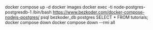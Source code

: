 docker compose up -d
docker images
docker exec -ti node-postgres-postgresdb-1 /bin/bash
https://www.bezkoder.com/docker-compose-nodejs-postgres/
psql bezkoder_db postgres
SELECT * FROM tutorials;
docker compose down
docker compose down --rmi all